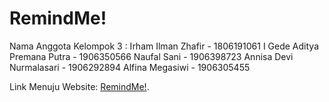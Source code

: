 # RemindMe!

Nama Anggota Kelompok 3 :
Irham Ilman Zhafir - 1806191061
I Gede Aditya Premana Putra - 1906350566
Naufal Sani - 1906398723
Annisa Devi Nurmalasari - 1906292894
Alfina Megasiwi - 1906305455

Link Menuju Website: [RemindMe!](https://remindme-frontend.herokuapp.com/).